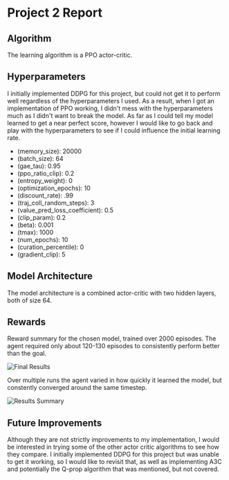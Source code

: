 # Project 2 Report

## Algorithm
The learning algorithm is a PPO actor-critic.

## Hyperparameters
I initially implemented DDPG for this project, but could not get it to perform well regardless of the hyperparameters I used.  As a result, when I got an implementation of PPO working, I didn't mess with the hyperparameters much as I didn't want to break the model. As far as I could tell my model learned to get a near perfect score, however I would like to go back and play with the hyperparameters to see if I could influence the initial learning rate.

  * (memory_size): 20000
  * (batch_size): 64
  * (gae_tau): 0.95
  * (ppo_ratio_clip): 0.2
  * (entropy_weight): 0
  * (optimization_epochs): 10
  * (discount_rate): .99
  * (traj_coll_random_steps): 3
  * (value_pred_loss_coefficient): 0.5
  * (clip_param): 0.2
  * (beta): 0.001
  * (tmax): 1000
  * (num_epochs): 10
  * (curation_percentile): 0
  * (gradient_clip): 5

## Model Architecture
The model architecture is a combined actor-critic with two hidden layers, both of size 64.

## Rewards
Reward summary for the chosen model, trained over 2000 episodes.
The agent required only about 120-130 episodes to consistently perform better than the goal.

![Final Results](https://github.com/rbak/deep-reinforcement-learning-project-2/blob/master/results/final.jpeg)

Over multiple runs the agent varied in how quickly it learned the model, but constently converged around the same timestep.

![Results Summary](https://github.com/rbak/deep-reinforcement-learning-project-2/blob/master/results/summary.jpeg)


## Future Improvements
Although they are not strictly improvements to my implementation, I would be interested in trying some of the other actor critic algorithms to see how they compare.  I initially implemented DDPG for this project but was unable to get it working, so I would like to revisit that, as well as implementing A3C and potentially the Q-prop algorithm that was mentioned, but not covered.
